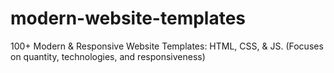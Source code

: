 # modern-website-templates
100+ Modern &amp; Responsive Website Templates: HTML, CSS, &amp; JS. (Focuses on quantity, technologies, and responsiveness)
